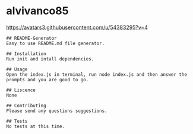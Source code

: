 # alvivanco85

https://avatars3.githubusercontent.com/u/54383295?v=4

    ## README-Generator
    Easy to use README.md file generator.

    ## Installation
    Run init and intall dependencies.

    ## Usage
    Open the index.js in terminal, run node index.js and then answer the prompts and you are good to go. 

    ## Liscence
    None

    ## Contributing
    Please send any questions suggestions.

    ## Tests
    No tests at this time.